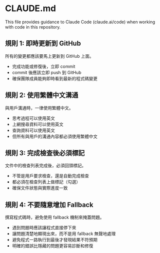# CLAUDE.md

This file provides guidance to Claude Code (claude.ai/code) when working with code in this repository.

## 規則 1: 即時更新到 GitHub

所有的變更都應該要馬上更新到 GitHub 上面。

- 完成功能或修復後，立即 commit
- commit 後應該立即 push 到 GitHub
- 確保團隊成員能夠即時看到最新的程式碼變更

## 規則 2: 使用繁體中文溝通

與用戶溝通時，一律使用繁體中文。

- 思考過程可以使用英文
- 上網搜尋資料可以使用英文
- 查詢資料可以使用英文
- 但所有與用戶的溝通內容都必須使用繁體中文

## 規則 3: 完成檢查後必須標記

文件中的檢查列表完成後，必須回頭標記。

- 不管是用戶要求檢查，還是自動完成檢查
- 都必須在檢查列表上做標記（勾選）
- 確保文件狀態與實際進度一致

## 規則 4: 不要隨意增加 Fallback

撰寫程式碼時，避免使用 fallback 機制來掩蓋問題。

- 遇到問題時應該讓程式直接停下來
- 讓問題清楚地顯現出來，而不是用 fallback 無聲地處理
- 避免程式一路執行到最後才發現結果不符預期
- 明確的錯誤比隱藏的問題更容易診斷和修復

